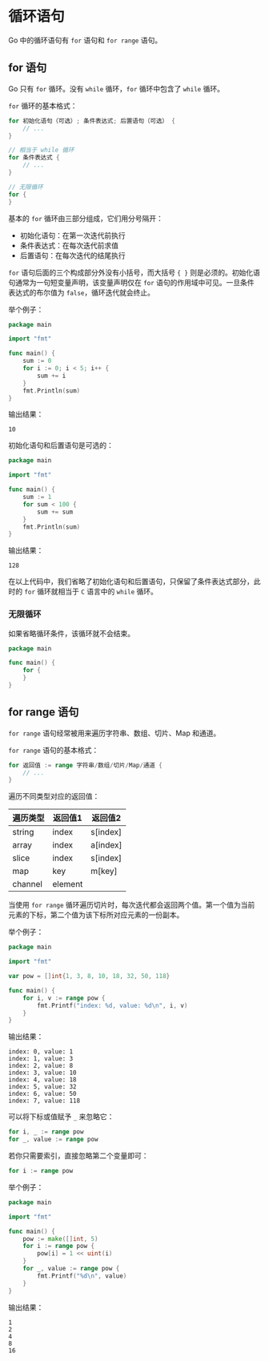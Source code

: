 # 循环语句

Go 中的循环语句有 ```for``` 语句和 ```for range``` 语句。

## for 语句

Go 只有 ```for``` 循环。没有 ```while``` 循环，```for``` 循环中包含了 ```while``` 循环。

```for``` 循环的基本格式：

```go
for 初始化语句（可选）; 条件表达式; 后置语句（可选） {
	// ...
}

// 相当于 while 循环
for 条件表达式 {
	// ...
}

// 无限循环
for {
}
```

基本的 ```for``` 循环由三部分组成，它们用分号隔开：

- 初始化语句：在第一次迭代前执行
- 条件表达式：在每次迭代前求值
- 后置语句：在每次迭代的结尾执行

```for``` 语句后面的三个构成部分外没有小括号，而大括号 ```{ }``` 则是必须的。初始化语句通常为一句短变量声明，该变量声明仅在 ```for``` 语句的作用域中可见。一旦条件表达式的布尔值为 ```false```，循环迭代就会终止。

举个例子：

```go
package main

import "fmt"

func main() {
	sum := 0
	for i := 0; i < 5; i++ {
		sum += i
	}
	fmt.Println(sum)
}
```

输出结果：

```
10
```

初始化语句和后置语句是可选的：

```go
package main

import "fmt"

func main() {
	sum := 1
	for sum < 100 {
		sum += sum
	}
	fmt.Println(sum)
}
```

输出结果：

```
128
```

在以上代码中，我们省略了初始化语句和后置语句，只保留了条件表达式部分，此时的 ```for``` 循环就相当于 ```C``` 语言中的 ```while``` 循环。

### 无限循环

如果省略循环条件，该循环就不会结束。

```go
package main

func main() {
	for {
	}
}
```

## for range 语句

```for range``` 语句经常被用来遍历字符串、数组、切片、Map 和通道。

```for range``` 语句的基本格式：

```go
for 返回值 := range 字符串/数组/切片/Map/通道 {
	// ...
}
```

遍历不同类型对应的返回值：

| 遍历类型 | 返回值1 | 返回值2 |
| ---- | ---- | ---- |
| string | index | s[index] |
| array | index | a[index] |
| slice	| index | s[index] |
| map | key | m[key] |
| channel | element | |

当使用 ```for range``` 循环遍历切片时，每次迭代都会返回两个值。第一个值为当前元素的下标，第二个值为该下标所对应元素的一份副本。

举个例子：

```go
package main

import "fmt"

var pow = []int{1, 3, 8, 10, 18, 32, 50, 118}

func main() {
	for i, v := range pow {
		fmt.Printf("index: %d, value: %d\n", i, v)
	}
}
```

输出结果：

```
index: 0, value: 1
index: 1, value: 3
index: 2, value: 8
index: 3, value: 10
index: 4, value: 18
index: 5, value: 32
index: 6, value: 50
index: 7, value: 118
```

可以将下标或值赋予 ```_``` 来忽略它：

```go
for i, _ := range pow
for _, value := range pow
```

若你只需要索引，直接忽略第二个变量即可：

```go
for i := range pow
```

举个例子：

```go
package main

import "fmt"

func main() {
	pow := make([]int, 5)
	for i := range pow {
		pow[i] = 1 << uint(i)
	}
	for _, value := range pow {
		fmt.Printf("%d\n", value)
	}
}
```

输出结果：

```
1
2
4
8
16
```